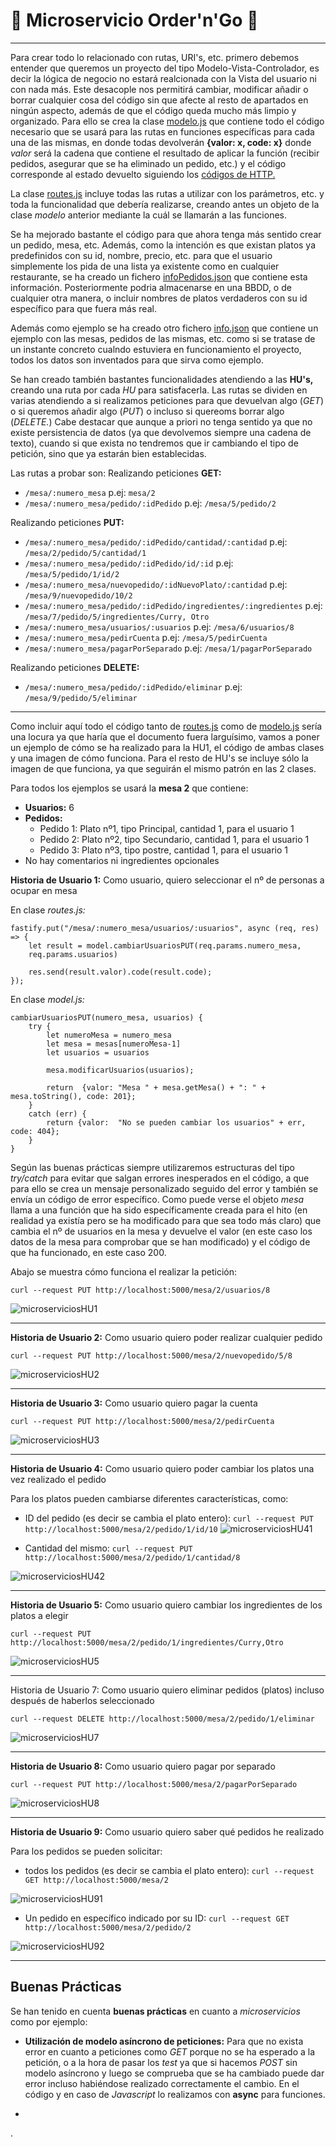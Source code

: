 

# :book: Microservicio Order'n'Go :book:

---

Para crear todo lo relacionado con rutas, URI's, etc. primero debemos entender que queremos un proyecto del tipo Modelo-Vista-Controlador, es decir la lógica de negocio no estará realcionada con la Vista del usuario ni con nada más. Este desacople nos permitirá cambiar, modificar añadir o borrar cualquier cosa del código sin que afecte al resto de apartados en ningún aspecto, además de que el código queda mucho más limpio y organizado. Para ello se crea la clase [modelo.js](https://github.com/LCinder/Order-n-Go/blob/master/src/modelo.js) que contiene todo el código necesario que se usará para las rutas en funciones específicas para cada una de las mismas, en donde todas devolverán **{valor: x, code: x}** donde *valor* será la cadena que contiene el resultado de aplicar la función (recibir pedidos, asegurar que se ha eliminado un pedido, etc.) y el código corresponde al estado devuelto siguiendo los [códigos de HTTP.](https://developer.mozilla.org/es/docs/Web/HTTP/Status)

La clase [routes.js](https://github.com/LCinder/Order-n-Go/blob/master/src/routes.js) incluye todas las rutas a utilizar con los parámetros, etc. y toda la funcionalidad que debería realizarse, creando antes un objeto de la clase *modelo* anterior mediante la cuál se llamarán a las funciones.



Se ha mejorado bastante el código para que ahora tenga más sentido crear un pedido, mesa, etc. Además, como la intención es que existan platos ya predefinidos con su id, nombre, precio, etc. para que el usuario simplemente los pida de una lista ya existente como en cualquier restaurante, se ha creado un fichero [infoPedidos.json](https://github.com/LCinder/Order-n-Go/blob/master/src/infoPedidos.json) que contiene esta información. Posteriormente podria almacenarse en una BBDD, o de cualquier otra manera, o incluir nombres de platos verdaderos con su id específico para que fuera más real.

Además como ejemplo se ha creado otro fichero [info.json](https://github.com/LCinder/Order-n-Go/blob/master/api/data/info.json) que contiene un ejemplo con las mesas, pedidos de las mismas, etc. como si se tratase de un instante concreto cualndo estuviera en funcionamiento el proyecto, todos los datos son inventados para que sirva como ejemplo.

Se han creado también bastantes funcionalidades atendiendo a las **HU's,** creando una ruta por cada *HU* para satisfacerla. Las rutas se dividen en varias atendiendo a si realizamos peticiones para que devuelvan algo (*GET*) o si queremos añadir algo (*PUT*) o incluso si quereoms borrar algo (*DELETE.*)
Cabe destacar que aunque a priori no tenga sentido ya que no existe persistencia de datos (ya que devolvemos siempre una cadena de texto), cuando si que exista no tendremos que ir cambiando el tipo de petición, sino que ya estarán bien establecidas.

Las rutas a probar son:
Realizando peticiones **GET:**
- `/mesa/:numero_mesa` p.ej: `mesa/2`
- `/mesa/:numero_mesa/pedido/:idPedido` p.ej: `/mesa/5/pedido/2`

Realizando peticiones **PUT:**
- `/mesa/:numero_mesa/pedido/:idPedido/cantidad/:cantidad` p.ej: `/mesa/2/pedido/5/cantidad/1`
- `/mesa/:numero_mesa/pedido/:idPedido/id/:id` p.ej: `/mesa/5/pedido/1/id/2`
- `/mesa/:numero_mesa/nuevopedido/:idNuevoPlato/:cantidad` p.ej: `/mesa/9/nuevopedido/10/2`
- `/mesa/:numero_mesa/pedido/:idPedido/ingredientes/:ingredientes` p.ej: `/mesa/7/pedido/5/ingredientes/Curry, Otro`
- `/mesa/:numero_mesa/usuarios/:usuarios` p.ej: `/mesa/6/usuarios/8`
- `/mesa/:numero_mesa/pedirCuenta` p.ej: `/mesa/5/pedirCuenta`
- `/mesa/:numero_mesa/pagarPorSeparado` p.ej: `/mesa/1/pagarPorSeparado`

Realizando peticiones **DELETE:**
- `/mesa/:numero_mesa/pedido/:idPedido/eliminar` p.ej: `/mesa/9/pedido/5/eliminar`

---

Como incluir aquí todo el código tanto de [routes.js](https://github.com/LCinder/Order-n-Go/blob/master/src/routes.js) como de [modelo.js](https://github.com/LCinder/Order-n-Go/blob/master/src/modelo.js) sería una locura ya que haría que el documento fuera larguísimo, vamos a poner un ejemplo de cómo se ha realizado para la HU1, el código de ambas clases y una imagen de cómo funciona. Para el resto de HU's se incluye sólo la imagen de que funciona, ya que seguirán el mismo patrón en las 2 clases.

Para todos los ejemplos se usará la **mesa 2** que contiene:
- **Usuarios:** 6
- **Pedidos:**
	- Pedido 1: Plato nº1, tipo Principal, cantidad 1, para el usuario 1
	- Pedido 2: Plato nº2, tipo Secundario, cantidad 1, para el usuario 1
	- Pedido 3: Plato nº3, tipo postre, cantidad 1, para el usuario 1
- No hay comentarios ni ingredientes opcionales


**Historia de Usuario 1:** Como usuario, quiero seleccionar el nº de personas a ocupar en mesa

En clase *routes.js:*

~~~
fastify.put("/mesa/:numero_mesa/usuarios/:usuarios", async (req, res) => {
	let result = model.cambiarUsuariosPUT(req.params.numero_mesa,
	req.params.usuarios)

	res.send(result.valor).code(result.code);
});
~~~

En clase *model.js:*

~~~
cambiarUsuariosPUT(numero_mesa, usuarios) {
	try {
		let numeroMesa = numero_mesa
		let mesa = mesas[numeroMesa-1]
		let usuarios = usuarios

		mesa.modificarUsuarios(usuarios);

		return  {valor: "Mesa " + mesa.getMesa() + ": " + mesa.toString(), code: 201};
	}
	catch (err) {
		return {valor:  "No se pueden cambiar los usuarios" + err, code: 404};
	}
}
~~~

Según las buenas prácticas siempre utilizaremos estructuras del tipo *try/catch* para evitar que salgan errores inesperados en el código, a que para ello se crea un mensaje personalizado seguido del error y también se envía un código de error específico. Como puede verse el objeto *mesa* llama a una función que ha sido específicamente creada para el hito (en realidad ya existía pero se ha modificado para que sea todo más claro) que cambia el nº de usuarios en la mesa y devuelve el valor (en este caso los datos de la mesa para comprobar que se han modificado) y el código de que ha funcionado, en este caso 200.

Abajo se muestra cómo funciona el realizar la petición:

`curl --request PUT http://localhost:5000/mesa/2/usuarios/8`

![microserviciosHU1](https://github.com/LCinder/Order-n-Go/blob/master/docs/img/microserviciosHU1.PNG)

---


**Historia de Usuario 2:** Como usuario quiero poder realizar cualquier pedido

`curl --request PUT http://localhost:5000/mesa/2/nuevopedido/5/8`

![microserviciosHU2](https://github.com/LCinder/Order-n-Go/blob/master/docs/img/microserviciosHU2.PNG)

---

**Historia de Usuario 3:** Como usuario quiero pagar la cuenta

`curl --request PUT http://localhost:5000/mesa/2/pedirCuenta`

![microserviciosHU3](https://github.com/LCinder/Order-n-Go/blob/master/docs/img/microserviciosHU3.PNG)

---

**Historia de Usuario 4:** Como usuario quiero poder cambiar los platos una vez realizado el pedido

Para los platos pueden cambiarse diferentes características, como:
- ID del pedido (es decir se cambia el plato entero): `curl --request PUT http://localhost:5000/mesa/2/pedido/1/id/10`
![microserviciosHU41](https://github.com/LCinder/Order-n-Go/blob/master/docs/img/microserviciosHU41.PNG)

- Cantidad del mismo: `curl --request PUT http://localhost:5000/mesa/2/pedido/1/cantidad/8`

![microserviciosHU42](https://github.com/LCinder/Order-n-Go/blob/master/docs/img/microserviciosHU42.PNG)

---

**Historia de Usuario 5:** Como usuario quiero cambiar los ingredientes de los platos a elegir

`curl --request PUT http://localhost:5000/mesa/2/pedido/1/ingredientes/Curry,Otro`

![microserviciosHU5](https://github.com/LCinder/Order-n-Go/blob/master/docs/img/microserviciosHU5.PNG)

---

Historia de Usuario 7: Como usuario quiero eliminar pedidos (platos) incluso después de haberlos seleccionado

`curl --request DELETE http://localhost:5000/mesa/2/pedido/1/eliminar`

![microserviciosHU7](https://github.com/LCinder/Order-n-Go/blob/master/docs/img/microserviciosHU7.PNG)

---

**Historia de Usuario 8:** Como usuario quiero pagar por separado

`curl --request PUT http://localhost:5000/mesa/2/pagarPorSeparado`

![microserviciosHU8](https://github.com/LCinder/Order-n-Go/blob/master/docs/img/microserviciosHU8.PNG)

---

**Historia de Usuario 9:** Como usuario quiero saber qué pedidos he realizado

Para los pedidos se pueden solicitar:
- todos los pedidos (es decir se cambia el plato entero): `curl --request GET http://localhost:5000/mesa/2`

![microserviciosHU91](https://github.com/LCinder/Order-n-Go/blob/master/docs/img/microserviciosHU91.PNG)

- Un pedido en específico indicado por su ID: `curl --request GET http://localhost:5000/mesa/2/pedido/2`

![microserviciosHU92](https://github.com/LCinder/Order-n-Go/blob/master/docs/img/microserviciosHU92.PNG)

---


## Buenas Prácticas

Se han tenido en cuenta  **buenas prácticas** en cuanto a *microservicios* como por ejemplo:

- **Utilización de modelo asíncrono de peticiones:** Para que no exista error en cuanto a peticiones como *GET* porque no se ha esperado a la petición, o a la hora de pasar los *test* ya que si hacemos *POST* sin modelo asíncrono y luego se comprueba que se ha cambiado puede dar error incluso habiéndose realizado correctamente el cambio. En el código y en caso de *Javascript* lo realizamos con **async** para funciones.

- 





















.
